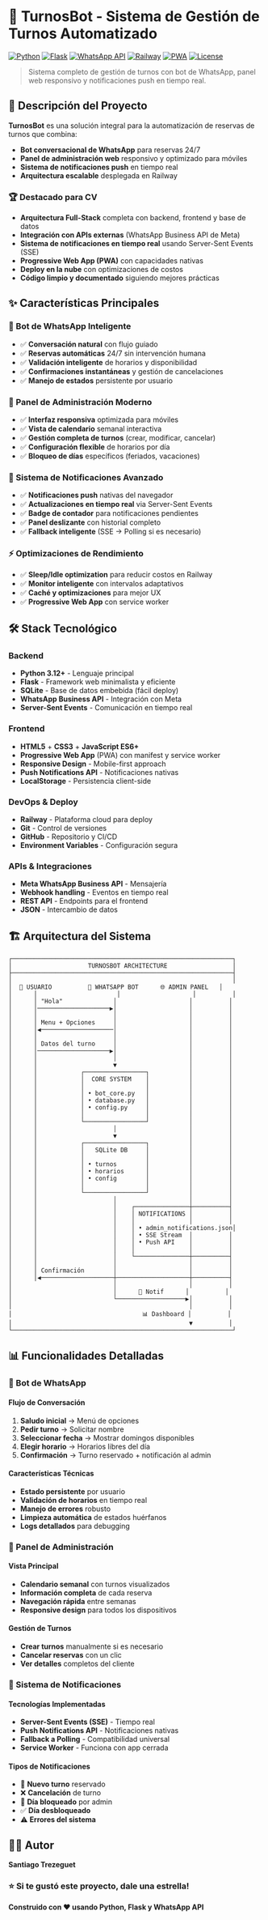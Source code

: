 # 🤖 TurnosBot - Sistema de Gestión de Turnos Automatizado

[![Python](https://img.shields.io/badge/Python-3.12+-blue.svg)](https://python.org)
[![Flask](https://img.shields.io/badge/Flask-3.0+-green.svg)](https://flask.palletsprojects.com/)
[![WhatsApp API](https://img.shields.io/badge/WhatsApp-Business%20API-25D366.svg)](https://developers.facebook.com/docs/whatsapp)
[![Railway](https://img.shields.io/badge/Deploy-Railway-blueviolet.svg)](https://railway.app)
[![PWA](https://img.shields.io/badge/PWA-Ready-orange.svg)](https://web.dev/progressive-web-apps/)
[![License](https://img.shields.io/badge/License-MIT-yellow.svg)](LICENSE)

> Sistema completo de gestión de turnos con bot de WhatsApp, panel web responsivo y notificaciones push en tiempo real.

## 🎯 Descripción del Proyecto

**TurnosBot** es una solución integral para la automatización de reservas de turnos que combina:
- **Bot conversacional de WhatsApp** para reservas 24/7
- **Panel de administración web** responsivo y optimizado para móviles
- **Sistema de notificaciones push** en tiempo real
- **Arquitectura escalable** desplegada en Railway

### 🏆 Destacado para CV
- **Arquitectura Full-Stack** completa con backend, frontend y base de datos
- **Integración con APIs externas** (WhatsApp Business API de Meta)
- **Sistema de notificaciones en tiempo real** usando Server-Sent Events (SSE)
- **Progressive Web App (PWA)** con capacidades nativas
- **Deploy en la nube** con optimizaciones de costos
- **Código limpio y documentado** siguiendo mejores prácticas

## ✨ Características Principales

### 🤖 Bot de WhatsApp Inteligente
- ✅ **Conversación natural** con flujo guiado
- ✅ **Reservas automáticas** 24/7 sin intervención humana
- ✅ **Validación inteligente** de horarios y disponibilidad
- ✅ **Confirmaciones instantáneas** y gestión de cancelaciones
- ✅ **Manejo de estados** persistente por usuario

### 📱 Panel de Administración Moderno
- ✅ **Interfaz responsiva** optimizada para móviles
- ✅ **Vista de calendario** semanal interactiva
- ✅ **Gestión completa de turnos** (crear, modificar, cancelar)
- ✅ **Configuración flexible** de horarios por día
- ✅ **Bloqueo de días** específicos (feriados, vacaciones)

### 🔔 Sistema de Notificaciones Avanzado
- ✅ **Notificaciones push** nativas del navegador
- ✅ **Actualizaciones en tiempo real** via Server-Sent Events
- ✅ **Badge de contador** para notificaciones pendientes
- ✅ **Panel deslizante** con historial completo
- ✅ **Fallback inteligente** (SSE → Polling si es necesario)

### ⚡ Optimizaciones de Rendimiento
- ✅ **Sleep/Idle optimization** para reducir costos en Railway
- ✅ **Monitor inteligente** con intervalos adaptativos
- ✅ **Caché y optimizaciones** para mejor UX
- ✅ **Progressive Web App** con service worker

## 🛠️ Stack Tecnológico

### Backend
- **Python 3.12+** - Lenguaje principal
- **Flask** - Framework web minimalista y eficiente
- **SQLite** - Base de datos embebida (fácil deploy)
- **WhatsApp Business API** - Integración con Meta
- **Server-Sent Events** - Comunicación en tiempo real

### Frontend
- **HTML5** + **CSS3** + **JavaScript ES6+**
- **Progressive Web App** (PWA) con manifest y service worker
- **Responsive Design** - Mobile-first approach
- **Push Notifications API** - Notificaciones nativas
- **LocalStorage** - Persistencia client-side

### DevOps & Deploy
- **Railway** - Plataforma cloud para deploy
- **Git** - Control de versiones
- **GitHub** - Repositorio y CI/CD
- **Environment Variables** - Configuración segura

### APIs & Integraciones
- **Meta WhatsApp Business API** - Mensajería
- **Webhook handling** - Eventos en tiempo real
- **REST API** - Endpoints para el frontend
- **JSON** - Intercambio de datos

## 🏗️ Arquitectura del Sistema

```
┌─────────────────────────────────────────────────────────────┐
│                     TURNOSBOT ARCHITECTURE                  │
├─────────────────────────────────────────────────────────────┤
│                                                             │
│  👤 USUARIO          📱 WHATSAPP BOT      🌐 ADMIN PANEL   │
│      │                      │                    │          │
│      │ "Hola"              │                    │          │
│      │────────────────────▶│                    │          │
│      │                     │                    │          │
│      │ Menu + Opciones     │                    │          │
│      │◀────────────────────│                    │          │
│      │                     │                    │          │
│      │ Datos del turno     │                    │          │
│      │────────────────────▶│                    │          │
│      │                     │                    │          │
│      │                     ▼                    │          │
│      │            ┌─────────────────┐           │          │
│      │            │  CORE SYSTEM    │           │          │
│      │            │                 │           │          │
│      │            │ • bot_core.py   │           │          │
│      │            │ • database.py   │           │          │
│      │            │ • config.py     │           │          │
│      │            │                 │           │          │
│      │            └─────────────────┘           │          │
│      │                     │                    │          │
│      │                     ▼                    │          │
│      │            ┌─────────────────┐           │          │
│      │            │   SQLite DB     │           │          │
│      │            │                 │           │          │
│      │            │ • turnos        │           │          │
│      │            │ • horarios      │           │          │
│      │            │ • config        │           │          │
│      │            │                 │           │          │
│      │            └─────────────────┘           │          │
│      │                     │                    │          │
│      │                     │    ┌───────────────┼──────────┤
│      │                     │    │ NOTIFICATIONS │          │
│      │                     │    │               │          │
│      │                     │    │ • admin_notifications.json│
│      │                     │    │ • SSE Stream  │          │
│      │                     │    │ • Push API    │          │
│      │                     │    │               │          │
│      │                     │    └───────────────┼──────────┤
│      │                     │                    │          │
│      │ Confirmación        │                    │          │
│      │◀────────────────────┼────────────────────┼──────────┤
│                            │                    │          │
│                            │      🔔 Notif      │          │
│                            └───────────────────▶│          │
│                                                 │          │
│                                    📊 Dashboard │          │
│                                                 ▼          │
└─────────────────────────────────────────────────────────────┘
```

## 📊 Funcionalidades Detalladas

### 🤖 Bot de WhatsApp

#### Flujo de Conversación
1. **Saludo inicial** → Menú de opciones
2. **Pedir turno** → Solicitar nombre
3. **Seleccionar fecha** → Mostrar domingos disponibles
4. **Elegir horario** → Horarios libres del día
5. **Confirmación** → Turno reservado + notificación al admin

#### Características Técnicas
- **Estado persistente** por usuario
- **Validación de horarios** en tiempo real
- **Manejo de errores** robusto
- **Limpieza automática** de estados huérfanos
- **Logs detallados** para debugging

### 📱 Panel de Administración

#### Vista Principal
- **Calendario semanal** con turnos visualizados
- **Información completa** de cada reserva
- **Navegación rápida** entre semanas
- **Responsive design** para todos los dispositivos

#### Gestión de Turnos
- **Crear turnos** manualmente si es necesario
- **Cancelar reservas** con un clic
- **Ver detalles** completos del cliente

### 🔔 Sistema de Notificaciones

#### Tecnologías Implementadas
- **Server-Sent Events (SSE)** - Tiempo real
- **Push Notifications API** - Notificaciones nativas
- **Fallback a Polling** - Compatibilidad universal
- **Service Worker** - Funciona con app cerrada

#### Tipos de Notificaciones
- 📅 **Nuevo turno** reservado
- ❌ **Cancelación** de turno
- 🚫 **Día bloqueado** por admin
- ✅ **Día desbloqueado** 
- ⚠️ **Errores del sistema**

## 👨‍💻 Autor

**Santiago Trezeguet**

### ⭐ Si te gustó este proyecto, dale una estrella!

**Construido con ❤️ usando Python, Flask y WhatsApp API**

